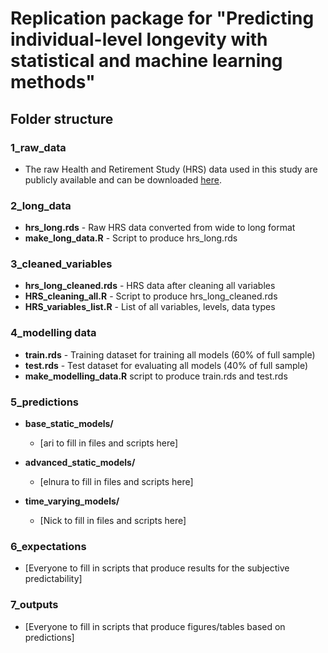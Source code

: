 # Replication package for "Predicting individual-level longevity with statistical and machine learning methods" 

## Folder structure

### 1_raw_data

  * The raw Health and Retirement Study (HRS) data used in this study are publicly available and can be downloaded [here](https://hrsdata.isr.umich.edu/data-products/gateway-harmonized-hrs#:~:text=These%20harmonized%20data%20sets%20allow,RAND%20HRS%20Longitudinal%20data%20file). 
   

### 2_long_data

  * **hrs_long.rds** - Raw HRS data converted from wide to long format
  * **make_long_data.R** - Script to produce hrs_long.rds

### 3_cleaned_variables

  * **hrs_long_cleaned.rds** - HRS data after cleaning all variables 
  * **HRS_cleaning_all.R** - Script to produce hrs_long_cleaned.rds
  * **HRS_variables_list.R** - List of all variables, levels, data types
  
### 4_modelling data

  * **train.rds** - Training dataset for training all models (60% of full sample)
  * **test.rds** - Test dataset for evaluating all models (40% of full sample)
  * **make_modelling_data.R** script to produce train.rds and test.rds
  
### 5_predictions

  * **base_static_models/**
    * [ari to fill in files and scripts here]
    
  * **advanced_static_models/**
    * [elnura to fill in files and scripts here]
    
  * **time_varying_models/**
    * [Nick to fill in files and scripts here]
    
### 6_expectations

  * [Everyone to fill in scripts that produce results for the subjective predictability]
  
  ### 7_outputs

  * [Everyone to fill in scripts that produce figures/tables based on predictions]
    
